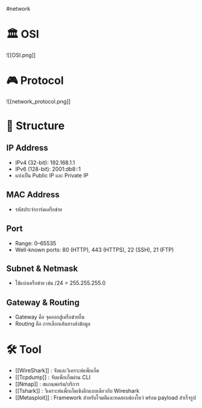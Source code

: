 #network
# 🏛️ OSI
![[OSI.png]]
# 🎮 Protocol
![[network_protocol.png]]
# 🩻 Structure
## IP Address
- IPv4 (32-bit): 192.168.1.1
- IPv6 (128-bit): 2001:db8::1
- แบ่งเป็น Public IP และ Private IP
## MAC Address
- รหัสประจำการ์ดเครือข่าย
## Port
- Range: 0–65535
- Well-known ports: 80 (HTTP), 443 (HTTPS), 22 (SSH), 21 (FTP)
## Subnet & Netmask
- ใช้แบ่งเครือข่าย เช่น /24 = 255.255.255.0
## Gateway & Routing
- Gateway คือ จุดออกสู่เครือข่ายอื่น
- Routing คือ การเลือกเส้นทางส่งข้อมูล
# 🛠️ Tool
- [[WireShark]] : จับและวิเคราะห์แพ็กเก็ต
- [[Tcpdump]] : จับแพ็กเก็ตผ่าน CLI
- [[Nmap]] : สแกนพอร์ต/บริการ
- [[Tshark]] : วิเคราะห์แพ็กเก็ตเชิงลึกแบบเดียวกับ Wireshark
- [[Metasploit]] : Framework สำหรับโจมตีและทดสอบช่องโหว่ พร้อม payload สำเร็จรูป